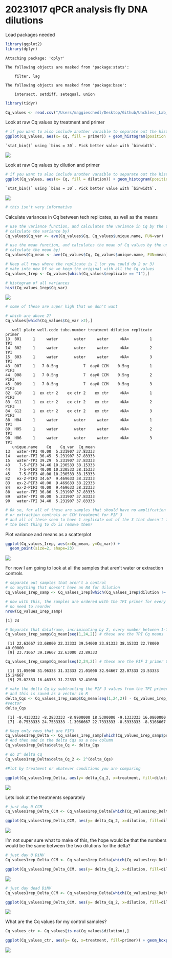 # 20231017 qPCR analysis fly DNA dilutions

Load packages needed

``` r
library(ggplot2)
library(dplyr)
```


    Attaching package: 'dplyr'

    The following objects are masked from 'package:stats':

        filter, lag

    The following objects are masked from 'package:base':

        intersect, setdiff, setequal, union

``` r
library(tidyr)
```

``` r
Cq_values <- read.csv("/Users/maggieschedl/Desktop/Github/Unckless_Lab_Resources/qPCR_analysis/20231017-test-dilutions-fly-DNA/20231017-qPCR-sheet.csv")
```

Look at raw Cq values by treatment and primer

``` r
# if you want to also include another varaible to separate out the histogram by, you can include a facet 
ggplot(Cq_values, aes(x= Cq, fill = primer)) + geom_histogram(position = "dodge") + facet_grid(~treatment) 
```

    `stat_bin()` using `bins = 30`. Pick better value with `binwidth`.

![](20231017-qPCR-analysis-fly-DNA-dilutions_files/figure-commonmark/unnamed-chunk-3-1.png)

Look at raw Cq values by dilution and primer

``` r
# if you want to also include another varaible to separate out the histogram by, you can include a facet 
ggplot(Cq_values, aes(x= Cq, fill = dilution)) + geom_histogram(position = "dodge") + facet_grid(~primer) 
```

    `stat_bin()` using `bins = 30`. Pick better value with `binwidth`.

![](20231017-qPCR-analysis-fly-DNA-dilutions_files/figure-commonmark/unnamed-chunk-4-1.png)

``` r
# this isn't very informative 
```

Calculate variances in Cq between tech replicates, as well as the means

``` r
# use the variance function, and calculates the variance in Cq by the unique.name (each sample/primer has 3 Cq values to 
# calculate the variance by)
Cq_values$Cq_var <- ave(Cq_values$Cq, Cq_values$unique.name, FUN=var)

# use the mean function, and calculates the mean of Cq values by the unique.name (each sample/primer has 3 Cq values to 
# calculate the mean by)
Cq_values$Cq_mean <- ave(Cq_values$Cq, Cq_values$unique.name, FUN=mean)

# Keep all rows where the replicate is 1 (or you could do 2 or 3)
# make into new Df so we keep the original with all the Cq values
Cq_values_1rep <- Cq_values[which(Cq_values$replicate == "1"),]

# histogram of all variances
hist(Cq_values_1rep$Cq_var)
```

![](20231017-qPCR-analysis-fly-DNA-dilutions_files/figure-commonmark/unnamed-chunk-5-1.png)

``` r
# some of these are super high that we don't want 

# which are above 2?
Cq_values[which(Cq_values$Cq_var >2),]
```

       well plate well.code tube.number treatment dilution replicate primer
    13  B01     1     water       water     water     <NA>         1    TPI
    14  B02     1     water       water     water     <NA>         2    TPI
    15  B03     1     water       water     water     <NA>         3    TPI
    43  D07     1   7 0.5ng           7  day0 CCM    0.5ng         1   PIF3
    44  D08     1   7 0.5ng           7  day0 CCM    0.5ng         2   PIF3
    45  D09     1   7 0.5ng           7  day0 CCM    0.5ng         3   PIF3
    82  G10     1  ex ctr 2    ex ctr 2    ex ctr     <NA>         1   PIF3
    83  G11     1  ex ctr 2    ex ctr 2    ex ctr     <NA>         2   PIF3
    84  G12     1  ex ctr 2    ex ctr 2    ex ctr     <NA>         3   PIF3
    88  H04     1     water       water     water     <NA>         1    TPI
    89  H05     1     water       water     water     <NA>         2    TPI
    90  H06     1     water       water     water     <NA>         3    TPI
       unique.name    Cq    Cq_var  Cq_mean
    13   water-TPI 40.00  5.231907 37.83333
    14   water-TPI 36.45  5.231907 37.83333
    15   water-TPI 39.29  5.231907 37.83333
    43    7-5-PIF3 34.46 10.230533 38.15333
    44    7-5-PIF3 40.00 10.230533 38.15333
    45    7-5-PIF3 40.00 10.230533 38.15333
    82   ex-2-PIF3 34.67  9.469633 38.22333
    83   ex-2-PIF3 40.00  9.469633 38.22333
    84   ex-2-PIF3 40.00  9.469633 38.22333
    88   water-TPI 36.86  5.231907 37.83333
    89   water-TPI 40.00  5.231907 37.83333
    90   water-TPI 34.40  5.231907 37.83333

``` r
# Ok so, for all of these are samples that should have no amplifcation for this primer, either water with TPI
# or extraction controls or CCM treatment for PIF 3
# and all of these seem to have 1 replicate out of the 3 that doesn't fit with the others in terms of the Cq value
# the best thing to do is remove them?
```

Plot variance and means as a scatterplot

``` r
ggplot(Cq_values_1rep, aes(x=Cq_mean, y=Cq_var)) +
  geom_point(size=2, shape=23)
```

![](20231017-qPCR-analysis-fly-DNA-dilutions_files/figure-commonmark/unnamed-chunk-6-1.png)

For now I am going to look at all the samples that aren’t water or
extraction controls

``` r
# separate out samples that aren't a control 
# so anything that doesn't have an NA for dilution 
Cq_values_1rep_samp <- Cq_values_1rep[which(Cq_values_1rep$dilution != "NA"),]

# now with this, the samples are ordered with the TPI primer for every sample above the PIF3 primer for each sample
# no need to reorder
nrow(Cq_values_1rep_samp)
```

    [1] 24

``` r
# Separate that dataframe, incriminating by 2, every number between 1-12 (number of rows in dataframe)
Cq_values_1rep_samp$Cq_mean[seq(1,24,2)] # these are the TPI Cq means 
```

     [1] 22.63667 23.68000 22.33333 39.54000 23.81333 38.15333 22.78000 40.00000
     [9] 23.71667 39.19667 22.63000 23.89333

``` r
Cq_values_1rep_samp$Cq_mean[seq(2,24,2)] # these are the PIF 3 primer Cq means 
```

     [1] 31.05000 31.96333 31.32333 21.01000 32.94667 22.07333 23.53333 15.24667
     [9] 25.02333 16.46333 31.22333 32.41000

``` r
# make the delta Cq by subtracting the PIF 3 values from the TPI primer values
# and this is saved as a vector in R 
delta_Cqs <- Cq_values_1rep_samp$Cq_mean[seq(1,24,2)] - Cq_values_1rep_samp$Cq_mean[seq(2,24,2)]
#vector
delta_Cqs
```

     [1] -8.4133333 -8.2833333 -8.9900000 18.5300000 -9.1333333 16.0800000
     [7] -0.7533333 24.7533333 -1.3066667 22.7333333 -8.5933333 -8.5166667

``` r
# Keep only rows that are PIF3
Cq_values1rep_Delta <- Cq_values_1rep_samp[which(Cq_values_1rep_samp$primer == "PIF3"),]
# And then add in the delta Cqs as a new column
Cq_values1rep_Delta$delta_Cq <- delta_Cqs

# do 2^ delta Cq
Cq_values1rep_Delta$delta_Cq_2 <- 2^(delta_Cqs)

#Plot by treatment or whatever conditions you are comparing 

ggplot(Cq_values1rep_Delta, aes(y= delta_Cq_2, x=treatment, fill=dilution)) + geom_boxplot()  + theme_linedraw() + geom_point(position="jitter", size=3) + scale_fill_manual(values = c('violet', 'cadetblue')) 
```

![](20231017-qPCR-analysis-fly-DNA-dilutions_files/figure-commonmark/unnamed-chunk-7-1.png)

Lets look at the treatments separately

``` r
# just day 0 CCM
Cq_values1rep_Delta_CCM <- Cq_values1rep_Delta[which(Cq_values1rep_Delta$treatment == "day0 CCM"),]

ggplot(Cq_values1rep_Delta_CCM, aes(y= delta_Cq_2, x=dilution, fill=dilution)) + geom_boxplot()  + theme_linedraw() + geom_point(position="jitter", size=3) + scale_fill_manual(values = c('violet', 'cadetblue')) + theme(legend.position = "none")
```

![](20231017-qPCR-analysis-fly-DNA-dilutions_files/figure-commonmark/unnamed-chunk-8-1.png)

I’m not super sure what to make of this, the hope would be that the
numbers would be the same between the two dilutions for the delta?

``` r
# just day 0 DiNV
Cq_values1rep_Delta_CCM <- Cq_values1rep_Delta[which(Cq_values1rep_Delta$treatment == "day0 DiNV"),]

ggplot(Cq_values1rep_Delta_CCM, aes(y= delta_Cq_2, x=dilution, fill=dilution)) + geom_boxplot()  + theme_linedraw() + geom_point(position="jitter", size=3) + scale_fill_manual(values = c('violet', 'cadetblue')) + theme(legend.position = "none")
```

![](20231017-qPCR-analysis-fly-DNA-dilutions_files/figure-commonmark/unnamed-chunk-9-1.png)

``` r
# just day dead DiNV
Cq_values1rep_Delta_CCM <- Cq_values1rep_Delta[which(Cq_values1rep_Delta$treatment == "dead DiNV"),]

ggplot(Cq_values1rep_Delta_CCM, aes(y= delta_Cq_2, x=dilution, fill=dilution)) + geom_boxplot()  + theme_linedraw() + geom_point(position="jitter", size=3) + scale_fill_manual(values = c('violet', 'cadetblue')) + theme(legend.position = "none")
```

![](20231017-qPCR-analysis-fly-DNA-dilutions_files/figure-commonmark/unnamed-chunk-10-1.png)

What are the Cq values for my control samples?

``` r
Cq_values_ctr <- Cq_values[is.na(Cq_values$dilution),]

ggplot(Cq_values_ctr, aes(y= Cq, x=treatment, fill=primer)) + geom_boxplot()  + theme_linedraw() + geom_point(position="jitter", size=3) + scale_fill_manual(values = c('violet', 'cadetblue')) 
```

![](20231017-qPCR-analysis-fly-DNA-dilutions_files/figure-commonmark/unnamed-chunk-11-1.png)
